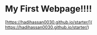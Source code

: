 # My First Webpage!!!!


 [https://hadihassan0030.github.io/starter/]( https://hadihassan0030.github.io/starter/)
